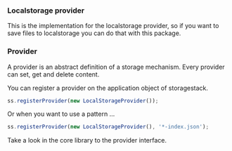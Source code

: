 ### Localstorage provider

This is the implementation for the localstorage provider, so if you want to save files to localstorage you can do that with this package.

### Provider

A provider is an abstract definition of a storage mechanism. Every provider can set, get and delete content.

You can register a provider on the application object of storagestack.
```typescript
ss.registerProvider(new LocalStorageProvider());
```

Or when you want to use a pattern ...
```typescript
ss.registerProvider(new LocalStorageProvider(), '*-index.json');
```

Take a look in the core library to the provider interface.